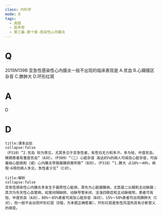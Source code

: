 ```yaml
---
class: 内科学
mode: B
tags:
  - 真题
  - 医考帮
  - 第三篇-第十章-感染性心内膜炎
---
```


# Q
2015N139B 亚急性感染性心内膜炎一般不出现的临床表现是
A.贫血
B.心瓣膜区杂音
C.脾肿大
D.环形红斑

# A
D
# D
```ad-note
title:课本出处
collapse:false
（P310）“2.贫血 较为常见，尤其多见于亚急性者，有苍白无力和多汗。多为轻、中度贫血，晚期患者有重度贫血”（A对）。（P309）“（二）心脏杂音 高达85%的病人可闻及心脏杂音，可由基础心脏病和（或）心内膜炎导致瓣膜损害所致”（B对）。（P310）“1.脾大 占10%～40%，病程˃6周的病人多见，急性者少见”（C对）。
```

```ad-summary
title:解析
collapse:false
亚急性感染性心内膜炎多发生于器质性心脏病，首先为心脏瓣膜病，尤其是二尖瓣和主动脉瓣；其次为先天性心血管病，如室间隔缺损、动脉导管未闭、法洛四联症和主动脉缩窄。患者可有轻、中度贫血（A对），80%～85%患者可闻及心脏杂音（B对），15%～50%患者可出现脾肿大（C对），但一般不会出现环形红斑（D错，为本题正确答案），环形红斑是急性风湿热具有诊断意义的病变。
```


